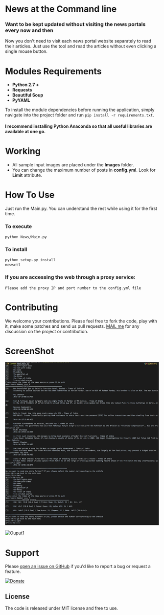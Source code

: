 # News at the Command line
### Want to be kept updated without visiting the news portals every now and then

 Now you don't need to visit each news portal website separately to read their articles. Just use the tool and read the articles without even clicking a single mouse button.


# Modules Requirements

- **Python 2.7 +**
- **Requests** 
- **Beautiful Soup** 
- **PyYAML**

To install the module dependencies before running the application, simply navigate into the project folder and run `pip install -r requirements.txt`.

#### I recommend installing Python Anaconda so that all useful libraries are available at one go.
# Working
- All sample input images are placed under the **Images** folder.
- You can change the maximum number of posts in **config.yml**. Look for **Limit** attribute.

# How To Use
 Just run the Main.py. 
 You can understand the rest while using it for the first time.
 ### To execute
    python News/Main.py
 ### To install
    python setup.py install
    newsctl
 ### If you are accessing the web through a proxy service:
    Please add the proxy IP and port number to the config.yml file
 
# Contributing
We welcome your contributions. Please feel free to fork the code, play with it, make some patches and send us pull requests.
 [MAIL me](anky.nits.cse@gmail.com) for any discussion on the project or contribution.
 
# ScreenShot
 ![Input1](https://raw.githubusercontent.com/Griffintaur/News-At-Command-Line/master/News/Images/screenshot1.JPG)

  ![Ouput1](https://raw.githubusercontent.com/Griffintaur/News-At-Command-Line/master/News/Images/snapshot2.JPG)
  
# Support
Please [open an issue on GitHub](https://github.com/Griffintaur/News-At-Command-Line/issues/new) if you'd like to report a bug or request a feature. 

  [![Donate](https://raw.githubusercontent.com/stefan-niedermann/paypal-donate-button/master/paypal-donate-button.png)](https://www.paypal.me/kitabkalam/25usd)

## License
The code is released under MIT license and free to use.

